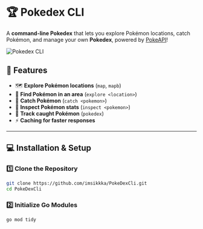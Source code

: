 # 🏆 Pokedex CLI

A **command-line Pokedex** that lets you explore Pokémon locations, catch Pokémon, and manage your own **Pokedex**, powered by [PokeAPI](https://pokeapi.co/)!

![Pokedex CLI](https://in.pinterest.com/pin/6544361952795712/)

## 🚀 Features
- 🗺 **Explore Pokémon locations** (`map`, `mapb`)
- 🔎 **Find Pokémon in an area** (`explore <location>`)
- 🎯 **Catch Pokémon** (`catch <pokemon>`)
- 📖 **Inspect Pokémon stats** (`inspect <pokemon>`)
- 📜 **Track caught Pokémon** (`pokedex`)
- ⚡ **Caching for faster responses**

---

## 💻 Installation & Setup

### 1️⃣ Clone the Repository
```sh
git clone https://github.com/imsikkka/PokeDexCli.git
cd PokeDexCli
```

### 2️⃣ Initialize Go Modules
```sh
go mod tidy
```
